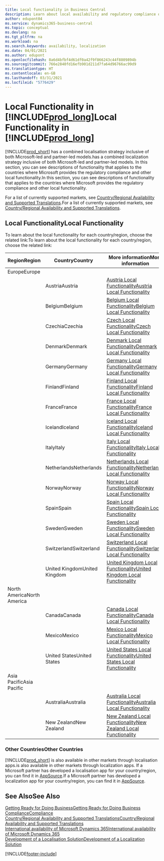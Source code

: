 ```yaml
---
title: Local functionality in Business Central
description: Learn about local availability and regulatory compliance of Business Central for the countries where Microsoft provides the local functionality.
author: edupont04
ms.service: dynamics365-business-central
ms.topic: conceptual
ms.devlang: na
ms.tgt_pltfrm: na
ms.workload: na
ms.search.keywords: availability, localization
ms.date: 04/01/2021
ms.author: edupont
ms.openlocfilehash: 8a6d4bfbf4d61df0a42f9f866243c44f8809894b
ms.sourcegitcommit: 766e2840fd16efb901d211d7fa64d96766ac99d9
ms.translationtype: HT
ms.contentlocale: en-GB
ms.lasthandoff: 03/31/2021
ms.locfileid: "5776429"
---
```

# <a name="local-functionality-in-prod_long"></a><span data-ttu-id="b5c52-103">Local Functionality in [!INCLUDE[prod_long](includes/prod_long.md)]</span><span class="sxs-lookup"><span data-stu-id="b5c52-103">Local Functionality in [!INCLUDE[prod_long](includes/prod_long.md)]</span></span>

[!INCLUDE[prod_short](includes/prod_short.md)] <span data-ttu-id="b5c52-104">has a combined localisation strategy inclusive of both Microsoft-led and partner-led models.</span><span class="sxs-lookup"><span data-stu-id="b5c52-104">has a combined localization strategy inclusive of both Microsoft-led and partner-led models.</span></span> <span data-ttu-id="b5c52-105">In this section, you can see descriptions of functionality that applies to the countries where Microsoft provides the regulatory compliance and other local functionality.</span><span class="sxs-lookup"><span data-stu-id="b5c52-105">In this section, you can see descriptions of functionality that applies to the countries where Microsoft provides the regulatory compliance and other local functionality.</span></span>  

<span data-ttu-id="b5c52-106">For a list of currently supported markets, see [Country/Regional Availability and Supported Translations](/dynamics365/business-central/dev-itpro/compliance/apptest-countries-and-translations?toc=/dynamics365/business-central/toc.json).</span><span class="sxs-lookup"><span data-stu-id="b5c52-106">For a list of currently supported markets, see [Country/Regional Availability and Supported Translations](/dynamics365/business-central/dev-itpro/compliance/apptest-countries-and-translations?toc=/dynamics365/business-central/toc.json).</span></span>  

## <a name="local-functionality"></a><span data-ttu-id="b5c52-107">Local Functionality</span><span class="sxs-lookup"><span data-stu-id="b5c52-107">Local Functionality</span></span>

<span data-ttu-id="b5c52-108">To learn about the local functionality for each country/region, choose the related link:</span><span class="sxs-lookup"><span data-stu-id="b5c52-108">To learn about the local functionality for each country/region, choose the related link:</span></span>

| <span data-ttu-id="b5c52-109">Region</span><span class="sxs-lookup"><span data-stu-id="b5c52-109">Region</span></span> | <span data-ttu-id="b5c52-110">Country</span><span class="sxs-lookup"><span data-stu-id="b5c52-110">Country</span></span> | <span data-ttu-id="b5c52-111">More information</span><span class="sxs-lookup"><span data-stu-id="b5c52-111">More information</span></span> |
| --- | --- |--- |
| <span data-ttu-id="b5c52-112">Europe</span><span class="sxs-lookup"><span data-stu-id="b5c52-112">Europe</span></span> |  | |
|        | <span data-ttu-id="b5c52-113">Austria</span><span class="sxs-lookup"><span data-stu-id="b5c52-113">Austria</span></span> | [<span data-ttu-id="b5c52-114">Austria Local Functionality</span><span class="sxs-lookup"><span data-stu-id="b5c52-114">Austria Local Functionality</span></span>](localfunctionality/austria/austria-local-functionality.md) |
|        | <span data-ttu-id="b5c52-115">Belgium</span><span class="sxs-lookup"><span data-stu-id="b5c52-115">Belgium</span></span> | [<span data-ttu-id="b5c52-116">Belgium Local Functionality</span><span class="sxs-lookup"><span data-stu-id="b5c52-116">Belgium Local Functionality</span></span>](localfunctionality/belgium/belgium-local-functionality.md) |
|        | <span data-ttu-id="b5c52-117">Czechia</span><span class="sxs-lookup"><span data-stu-id="b5c52-117">Czechia</span></span> | [<span data-ttu-id="b5c52-118">Czech Local Functionality</span><span class="sxs-lookup"><span data-stu-id="b5c52-118">Czech Local Functionality</span></span>](localfunctionality/czech/czech-local-functionality.md) |
|        | <span data-ttu-id="b5c52-119">Denmark</span><span class="sxs-lookup"><span data-stu-id="b5c52-119">Denmark</span></span> | [<span data-ttu-id="b5c52-120">Denmark Local Functionality</span><span class="sxs-lookup"><span data-stu-id="b5c52-120">Denmark Local Functionality</span></span>](localfunctionality/denmark/denmark-local-functionality.md) |
|        | <span data-ttu-id="b5c52-121">Germany</span><span class="sxs-lookup"><span data-stu-id="b5c52-121">Germany</span></span> | [<span data-ttu-id="b5c52-122">Germany Local Functionality</span><span class="sxs-lookup"><span data-stu-id="b5c52-122">Germany Local Functionality</span></span>](localfunctionality/germany/germany-local-functionality.md) |
|        | <span data-ttu-id="b5c52-123">Finland</span><span class="sxs-lookup"><span data-stu-id="b5c52-123">Finland</span></span> | [<span data-ttu-id="b5c52-124">Finland Local Functionality</span><span class="sxs-lookup"><span data-stu-id="b5c52-124">Finland Local Functionality</span></span>](localfunctionality/finland/finland-local-functionality.md) |
|        | <span data-ttu-id="b5c52-125">France</span><span class="sxs-lookup"><span data-stu-id="b5c52-125">France</span></span> | [<span data-ttu-id="b5c52-126">France Local Functionality</span><span class="sxs-lookup"><span data-stu-id="b5c52-126">France Local Functionality</span></span>](localfunctionality/france/france-local-functionality.md) |
|        | <span data-ttu-id="b5c52-127">Iceland</span><span class="sxs-lookup"><span data-stu-id="b5c52-127">Iceland</span></span> | [<span data-ttu-id="b5c52-128">Iceland Local Functionality</span><span class="sxs-lookup"><span data-stu-id="b5c52-128">Iceland Local Functionality</span></span>](localfunctionality/iceland/iceland-local-functionality.md) |
|        | <span data-ttu-id="b5c52-129">Italy</span><span class="sxs-lookup"><span data-stu-id="b5c52-129">Italy</span></span> | [<span data-ttu-id="b5c52-130">Italy Local Functionality</span><span class="sxs-lookup"><span data-stu-id="b5c52-130">Italy Local Functionality</span></span>](localfunctionality/italy/italy-local-functionality.md) |
|        | <span data-ttu-id="b5c52-131">Netherlands</span><span class="sxs-lookup"><span data-stu-id="b5c52-131">Netherlands</span></span> | [<span data-ttu-id="b5c52-132">Netherlands Local Functionality</span><span class="sxs-lookup"><span data-stu-id="b5c52-132">Netherlands Local Functionality</span></span>](localfunctionality/netherlands/netherlands-local-functionality.md) |
|        | <span data-ttu-id="b5c52-133">Norway</span><span class="sxs-lookup"><span data-stu-id="b5c52-133">Norway</span></span> | [<span data-ttu-id="b5c52-134">Norway Local Functionality</span><span class="sxs-lookup"><span data-stu-id="b5c52-134">Norway Local Functionality</span></span>](localfunctionality/norway/norway-local-functionality.md) |
|        | <span data-ttu-id="b5c52-135">Spain</span><span class="sxs-lookup"><span data-stu-id="b5c52-135">Spain</span></span> | [<span data-ttu-id="b5c52-136">Spain Local Functionality</span><span class="sxs-lookup"><span data-stu-id="b5c52-136">Spain Local Functionality</span></span>](localfunctionality/spain/spain-local-functionality.md) |
|        | <span data-ttu-id="b5c52-137">Sweden</span><span class="sxs-lookup"><span data-stu-id="b5c52-137">Sweden</span></span> | [<span data-ttu-id="b5c52-138">Sweden Local Functionality</span><span class="sxs-lookup"><span data-stu-id="b5c52-138">Sweden Local Functionality</span></span>](localfunctionality/sweden/sweden-local-functionality.md) |
|        | <span data-ttu-id="b5c52-139">Switzerland</span><span class="sxs-lookup"><span data-stu-id="b5c52-139">Switzerland</span></span> | [<span data-ttu-id="b5c52-140">Switzerland Local Functionality</span><span class="sxs-lookup"><span data-stu-id="b5c52-140">Switzerland Local Functionality</span></span>](localfunctionality/switzerland/switzerland-local-functionality.md) |
|        | <span data-ttu-id="b5c52-141">United Kingdom</span><span class="sxs-lookup"><span data-stu-id="b5c52-141">United Kingdom</span></span> | [<span data-ttu-id="b5c52-142">United Kingdom Local Functionality</span><span class="sxs-lookup"><span data-stu-id="b5c52-142">United Kingdom Local Functionality</span></span>](localfunctionality/unitedkingdom/united-kingdom-local-functionality.md) |
| <span data-ttu-id="b5c52-143">North America</span><span class="sxs-lookup"><span data-stu-id="b5c52-143">North America</span></span> |       |  |
|        | <span data-ttu-id="b5c52-144">Canada</span><span class="sxs-lookup"><span data-stu-id="b5c52-144">Canada</span></span>|[<span data-ttu-id="b5c52-145">Canada Local Functionality</span><span class="sxs-lookup"><span data-stu-id="b5c52-145">Canada Local Functionality</span></span>](localfunctionality/canada/canada-local-functionality.md) |
|        | <span data-ttu-id="b5c52-146">Mexico</span><span class="sxs-lookup"><span data-stu-id="b5c52-146">Mexico</span></span> | [<span data-ttu-id="b5c52-147">Mexico Local Functionality</span><span class="sxs-lookup"><span data-stu-id="b5c52-147">Mexico Local Functionality</span></span>](localfunctionality/mexico/mexico-local-functionality.md) |
|        | <span data-ttu-id="b5c52-148">United States</span><span class="sxs-lookup"><span data-stu-id="b5c52-148">United States</span></span>|[<span data-ttu-id="b5c52-149">United States Local Functionality</span><span class="sxs-lookup"><span data-stu-id="b5c52-149">United States Local Functionality</span></span>](localfunctionality/unitedstates/united-states-local-functionality.md) |
| <span data-ttu-id="b5c52-150">Asia Pacific</span><span class="sxs-lookup"><span data-stu-id="b5c52-150">Asia Pacific</span></span> |       |  |
|        | <span data-ttu-id="b5c52-151">Australia</span><span class="sxs-lookup"><span data-stu-id="b5c52-151">Australia</span></span> | [<span data-ttu-id="b5c52-152">Australia Local Functionality</span><span class="sxs-lookup"><span data-stu-id="b5c52-152">Australia Local Functionality</span></span>](localfunctionality/australia/australia-local-functionality.md) |
|        | <span data-ttu-id="b5c52-153">New Zealand</span><span class="sxs-lookup"><span data-stu-id="b5c52-153">New Zealand</span></span> | [<span data-ttu-id="b5c52-154">New Zealand Local Functionality</span><span class="sxs-lookup"><span data-stu-id="b5c52-154">New Zealand Local Functionality</span></span>](localfunctionality/newzealand/new-zealand-local-functionality.md) |

### <a name="other-countries"></a><span data-ttu-id="b5c52-155">Other Countries</span><span class="sxs-lookup"><span data-stu-id="b5c52-155">Other Countries</span></span>

[!INCLUDE[prod_short](includes/prod_short.md)] <span data-ttu-id="b5c52-156">is also available in other markets through localisation apps.</span><span class="sxs-lookup"><span data-stu-id="b5c52-156">is also available in other markets through localization apps.</span></span> <span data-ttu-id="b5c52-157">If a Microsoft partner has developed a localisation app for your country/region, you can find it in [AppSource](https://go.microsoft.com/fwlink/?linkid=2081646).</span><span class="sxs-lookup"><span data-stu-id="b5c52-157">If a Microsoft partner has developed a localization app for your country/region, you can find it in [AppSource](https://go.microsoft.com/fwlink/?linkid=2081646).</span></span>

## <a name="see-also"></a><span data-ttu-id="b5c52-158">See Also</span><span class="sxs-lookup"><span data-stu-id="b5c52-158">See Also</span></span>

[<span data-ttu-id="b5c52-159">Getting Ready for Doing Business</span><span class="sxs-lookup"><span data-stu-id="b5c52-159">Getting Ready for Doing Business</span></span>](ui-get-ready-business.md)  
[<span data-ttu-id="b5c52-160">Compliance</span><span class="sxs-lookup"><span data-stu-id="b5c52-160">Compliance</span></span>](compliance/compliance-overview.md)  
[<span data-ttu-id="b5c52-161">Country/Regional Availability and Supported Translations</span><span class="sxs-lookup"><span data-stu-id="b5c52-161">Country/Regional Availability and Supported Translations</span></span>](/dynamics365/business-central/dev-itpro/compliance/apptest-countries-and-translations?toc=/dynamics365/business-central/toc.json)  
[<span data-ttu-id="b5c52-162">International availability of Microsoft Dynamics 365</span><span class="sxs-lookup"><span data-stu-id="b5c52-162">International availability of Microsoft Dynamics 365</span></span>](/dynamics365/get-started/availability)  
[<span data-ttu-id="b5c52-163">Development of a Localisation Solution</span><span class="sxs-lookup"><span data-stu-id="b5c52-163">Development of a Localization Solution</span></span>](/dynamics365/business-central/dev-itpro/developer/readiness/readiness-develop-localization)  


[!INCLUDE[footer-include](includes/footer-banner.md)]
